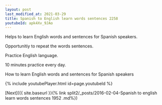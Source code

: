 ```yaml
---
layout: post
last_modified_at: 2021-03-29
title: Spanish to English learn words sentences 2258 
youtubeId: apk4Xv_9JAo
---
```

 
 
Helps to learn English words and sentences for Spanish speakers.

Opportunitiy to repeat the words sentences. 

Practice English language. 
 
10 minutes practice every day. 
 
How to learn English words and sentences for Spanish speakers 
 
{% include youtubePlayer.html id=page.youtubeId %}
 
 
[Next]({{ site.baseurl }}{% link  split2/_posts/2016-02-04-Spanish to english learn words sentences 1952 .md%})
 
